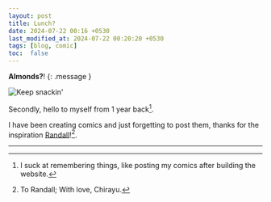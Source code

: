 ```yaml
---
layout: post
title: Lunch?
date: 2024-07-22 00:16 +0530
last_modified_at: 2024-07-22 00:20:20 +0530
tags: [blog, comic]
toc:  false
---
```

**Almonds?**!
{: .message }

![Keep snackin'](https://github.com/ChirayuR/chirayur.github.io/blob/master/assets/Comic-lunch.png "Food Hogger")

Secondly, hello to myself from 1 year back[^fn-hah].

I have been creating comics and just forgetting to post them, thanks for the inspiration [Randall](https://xkcd.com)![^fn-love].


-----

[^fn-hah]: I suck at remembering things, like posting my comics after building the website.
[^fn-love]: To Randall; With love, Chirayu.
